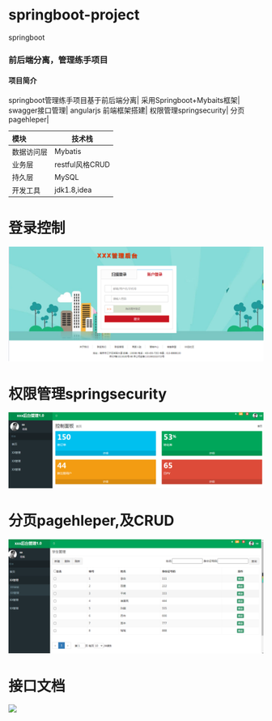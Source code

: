# springboot-project
springboot
### 前后端分离，管理练手项目

#### 项目简介

springboot管理练手项目基于前后端分离|
采用Springboot+Mybaits框架|
swagger接口管理|
angularjs 前端框架搭建|
权限管理springsecurity|
分页pagehleper|

| 模块       | **技术栈**                                                   |
| :--------- | ------------------------------------------------------------ |
| 数据访问层 | Mybatis             |
| 业务层     | restful风格CRUD |
| 持久层     | MySQL                   |
|开发工具    |jdk1.8,idea|
# 登录控制
![登录界面](https://github.com/mygithub-xyz/springboot-project/blob/master/%25Z8%5D%5B3P3YKEFIP%25VQN~HLKT.png)
# 权限管理springsecurity
![首页界面](https://github.com/mygithub-xyz/springboot-project/blob/master/55CI%24%5BW83%5B%7D%6087J2014ZW%7B6.png)
# 分页pagehleper,及CRUD
![](https://github.com/mygithub-xyz/springboot-project/blob/master/92JYX7R%24Z2HSW_%5DO97B%5BL0A.png)
# 接口文档
![](https://github.com/mygithub-xyz/springboot-project/blob/master/G%25YDB53GCO71D%7BXUGU78DR.png)
